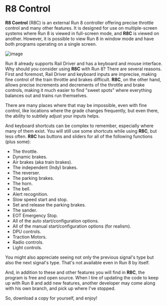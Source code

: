 # R8 Control

**R8 Control** (R8C) is an external Run 8 controller offering precise throttle
control and many other features. It is designed for use on multiple-screen
systems where Run 8 is viewed in full-screen mode, and **R8C** is viewed
on another. However, it is possible to view Run 8 in window mode
and have both programs operating on a single screen.

![image](https://github.com/user-attachments/assets/cdd1fd84-583f-4328-b303-4ec78cb61f7c)


Run 8 already supports Rail Driver and has a keyboard and
mouse interface. Why should you consider using **R8C** with Run 8?
There are several reasons. First and foremost, Rail Driver
and keyboard inputs are imprecise, making fine control of
the train throttle and brakes difficult. **R8C**, on the other hand,
allows precise increments and decrements of the throttle and
brake controls, making it much easier to find "sweet spots" where
everything balances out and trains run themselves.

There are many places where that may be impossible, even with fine
control, like locations where the grade changes frequently, but even
there, the ability to subtlely adjust your inputs helps.

And keyboard shortcuts can be complex to remember, especially where
many of them exist. You will still use some shortcuts
while using **R8C**, but less often. **R8C** has buttons
and sliders for all of the following functions (plus some):

* The throttle.
* Dynamic brakes.
* Air brakes (aka train brakes).
* The independent (Indy) brakes.
* The reverser.
* The parking brakes.
* The horn.
* The bell.
* Alert recognition.
* Slow speed start and stop.
* Set and release the parking brakes.
* The sander.
* EOT Emergency Stop.
* All of the auto start/configuration options.
* All of the manual start/configuration options (for realism).
* DPU controls.
* Traction Motors.
* Radio controls.
* Light controls.

You might also appreciate seeing not only the previous signal's
type but also the next signal's type. That's not available even
in Run 8 by itself.

And, in addition to these and other features you will find in
**R8C**, the program is free and open source. When I tire of
updating the code to keep up with Run 8 and add new features,
another developer may come along with his own branch, and pick
up where I've stopped.

So, download a copy for yourself, and enjoy!
